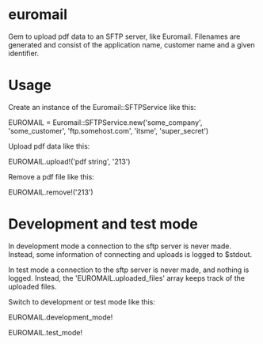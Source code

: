 euromail
========

Gem to upload pdf data to an SFTP server, like Euromail. Filenames are generated
and consist of the application name, customer name and a given identifier.

Usage
=====

Create an instance of the Euromail::SFTPService like this:

EUROMAIL = Euromail::SFTPService.new('some_company', 'some_customer', 'ftp.somehost.com', 'itsme', 'super_secret')

Upload pdf data like this:

EUROMAIL.upload!('pdf string', '213')

Remove a pdf file like this:

EUROMAIL.remove!('213')

Development and test mode
=========================

In development mode a connection to the sftp server is never made. Instead, some information of connecting and
uploads is logged to $stdout.

In test mode a connection to the sftp server is never made, and nothing is logged. Instead, the 'EUROMAIL.uploaded_files'
array keeps track of the uploaded files.

Switch to development or test mode like this:

EUROMAIL.development_mode!

EUROMAIL.test_mode!
